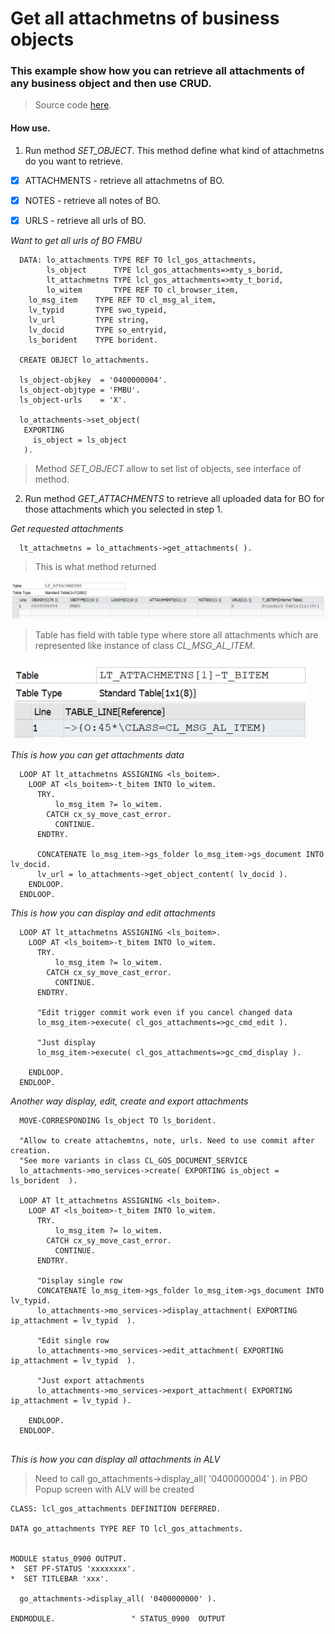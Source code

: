 # Get all attachmetns of business objects

### This example show how you can retrieve all attachments of any business object and then use CRUD.

>Source code [here](https://github.com/Sgudkov/GOS_ATTACHMENTS/blob/main/ZCL_GOS_ATTACHMENTS.abap).

#### How use.

1. Run method *SET_OBJECT*. This method define what kind of attachmetns do you want to retrieve.
- [x] ATTACHMENTS - retrieve all attachmetns of BO.
- [x] NOTES - retrieve all notes of BO.
- [x] URLS - retrieve all urls of BO.


*Want to get all urls of BO FMBU*
```abap  
  DATA: lo_attachments TYPE REF TO lcl_gos_attachments,
        ls_object      TYPE lcl_gos_attachments=>mty_s_borid,
        lt_attachmetns TYPE lcl_gos_attachments=>mty_t_borid,
        lo_witem       TYPE REF TO cl_browser_item,
	lo_msg_item    TYPE REF TO cl_msg_al_item,
	lv_typid       TYPE swo_typeid,
	lv_url         TYPE string,
	lv_docid       TYPE so_entryid,
	ls_borident    TYPE borident.
		
  CREATE OBJECT lo_attachments.	
  
  ls_object-objkey  = '0400000004'.
  ls_object-objtype = 'FMBU'.
  ls_object-urls    = 'X'.

  lo_attachments->set_object(
   EXPORTING
     is_object = ls_object
   ).   
```  
> Method *SET_OBJECT* allow to set list of objects, see interface of method.

2. Run method *GET_ATTACHMENTS* to retrieve all uploaded data for BO for those attachments which you selected in step 1.

*Get requested attachments*
```abap 
  lt_attachmetns = lo_attachments->get_attachments( ).
``` 
   
> This is what method returned

![alt text](https://github.com/Sgudkov/GOS_ATTACHMENTS/blob/main/attachments_main1.jpg)

> Table has field with table type where store all attachments which are represented like instance of class *CL_MSG_AL_ITEM*.

![alt text](https://github.com/Sgudkov/GOS_ATTACHMENTS/blob/main/attachments_bitem1.jpg)


*This is how you can get attachments data*

```abap 
  LOOP AT lt_attachmetns ASSIGNING <ls_boitem>.
    LOOP AT <ls_boitem>-t_bitem INTO lo_witem.
      TRY.
          lo_msg_item ?= lo_witem.
        CATCH cx_sy_move_cast_error.
          CONTINUE.
      ENDTRY.

      CONCATENATE lo_msg_item->gs_folder lo_msg_item->gs_document INTO lv_docid.
      lv_url = lo_attachments->get_object_content( lv_docid ).
    ENDLOOP.
  ENDLOOP.
```  

*This is how you can display and edit attachments*

```abap 
  LOOP AT lt_attachmetns ASSIGNING <ls_boitem>.
    LOOP AT <ls_boitem>-t_bitem INTO lo_witem.
      TRY.
          lo_msg_item ?= lo_witem.
        CATCH cx_sy_move_cast_error.
          CONTINUE.
      ENDTRY.

      "Edit trigger commit work even if you cancel changed data
      lo_msg_item->execute( cl_gos_attachments=>gc_cmd_edit ).

      "Just display
      lo_msg_item->execute( cl_gos_attachments=>gc_cmd_display ).

    ENDLOOP.
  ENDLOOP.
```

*Another way display, edit, create and export attachments*

```abap 
  MOVE-CORRESPONDING ls_object TO ls_borident.  

  "Allow to create attachemtns, note, urls. Need to use commit after creation.
  "See more variants in class CL_GOS_DOCUMENT_SERVICE
  lo_attachments->mo_services->create( EXPORTING is_object = ls_borident  ).

  LOOP AT lt_attachmetns ASSIGNING <ls_boitem>.
    LOOP AT <ls_boitem>-t_bitem INTO lo_witem.
      TRY.
          lo_msg_item ?= lo_witem.
        CATCH cx_sy_move_cast_error.
          CONTINUE.
      ENDTRY.

      "Display single row
      CONCATENATE lo_msg_item->gs_folder lo_msg_item->gs_document INTO lv_typid.
      lo_attachments->mo_services->display_attachment( EXPORTING ip_attachment = lv_typid  ).

      "Edit single row
      lo_attachments->mo_services->edit_attachment( EXPORTING ip_attachment = lv_typid  ).
      
      "Just export attachments
      lo_attachments->mo_services->export_attachment( EXPORTING ip_attachment = lv_typid ).
      
    ENDLOOP.
  ENDLOOP.
 
```  

*This is how you can display all attachments in ALV*

> Need to call go_attachments->display_all( '0400000004' ). in PBO
> Popup screen with ALV will be created

```abap 
CLASS: lcl_gos_attachments DEFINITION DEFERRED.

DATA go_attachments TYPE REF TO lcl_gos_attachments.


MODULE status_0900 OUTPUT.
*  SET PF-STATUS 'xxxxxxxx'.
*  SET TITLEBAR 'xxx'.

  go_attachments->display_all( '0400000000' ).

ENDMODULE.                 " STATUS_0900  OUTPUT

``` 
